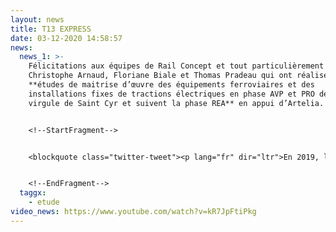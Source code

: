 ```yaml
---
layout: news
title: T13 EXPRESS
date: 03-12-2020 14:58:57
news:
  news_1: >-
    Félicitations aux équipes de Rail Concept et tout particulièrement à
    Christophe Arnaud, Floriane Biale et Thomas Pradeau qui ont réalisé les
    **études de maitrise d’œuvre des équipements ferroviaires et des
    installations fixes de tractions électriques en phase AVP et PRO de la
    virgule de Saint Cyr et suivent la phase REA** en appui d’Artelia.


    <!--StartFragment-->


    <blockquote class="twitter-tweet"><p lang="fr" dir="ltr">En 2019, les travaux du <a href="https://twitter.com/hashtag/Tram13?src=hash&amp;ref_src=twsrc%5Etfw">#Tram13</a> St-Cyr - St-Germain-en-Laye se poursuivent pour une mise en service en 2021. Tour d&#39;horizon en drone de ce projet de <a href="https://twitter.com/hashtag/TransportsIDF?src=hash&amp;ref_src=twsrc%5Etfw">#TransportsIDF</a> lancé par <a href="https://twitter.com/IDFmobilites?ref_src=twsrc%5Etfw">@IDFmobilites</a> pour améliorer les déplacements dans les <a href="https://twitter.com/Les_Yvelines?ref_src=twsrc%5Etfw">@Les_Yvelines</a> 👉 <a href="https://t.co/M1pFWXUm9O">https://t.co/M1pFWXUm9O</a> <a href="https://t.co/FvusRY8TjH">pic.twitter.com/FvusRY8TjH</a></p>&mdash; IDF Mobilités (@IDFmobilites) <a href="https://twitter.com/IDFmobilites/status/1081198929453162496?ref_src=twsrc%5Etfw">January 4, 2019</a></blockquote> <script async src="https://platform.twitter.com/widgets.js" charset="utf-8"></script>


    <!--EndFragment-->
  taggx:
    - etude
video_news: https://www.youtube.com/watch?v=kR7JpFtiPkg
---
```

